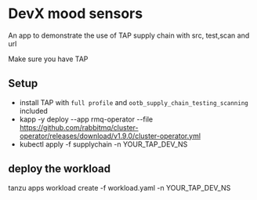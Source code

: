 # DevX mood sensors

An app to demonstrate the use of TAP supply chain with src, test,scan and url

Make sure you have TAP 

## Setup

- install TAP with ```full profile``` and ```ootb_supply_chain_testing_scanning``` included
- kapp -y deploy --app rmq-operator --file https://github.com/rabbitmq/cluster-operator/releases/download/v1.9.0/cluster-operator.yml
- kubectl apply -f supplychain -n YOUR_TAP_DEV_NS

## deploy the workload

tanzu apps workload create -f workload.yaml -n YOUR_TAP_DEV_NS



